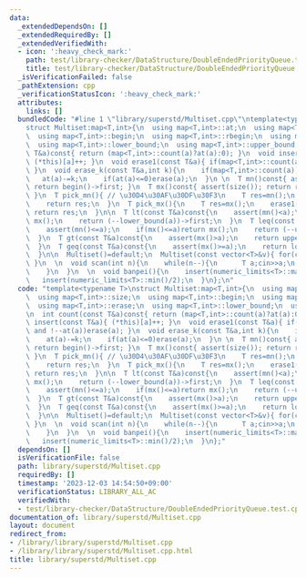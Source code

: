 ```yaml
---
data:
  _extendedDependsOn: []
  _extendedRequiredBy: []
  _extendedVerifiedWith:
  - icon: ':heavy_check_mark:'
    path: test/library-checker/DataStructure/DoubleEndedPriorityQueue.test.cpp
    title: test/library-checker/DataStructure/DoubleEndedPriorityQueue.test.cpp
  _isVerificationFailed: false
  _pathExtension: cpp
  _verificationStatusIcon: ':heavy_check_mark:'
  attributes:
    links: []
  bundledCode: "#line 1 \"library/superstd/Multiset.cpp\"\ntemplate<typename T>\n\
    struct Multiset:map<T,int>{\n  using map<T,int>::at;\n  using map<T,int>::size;\n\
    \  using map<T,int>::begin;\n  using map<T,int>::rbegin;\n  using map<T,int>::erase;\n\
    \  using map<T,int>::lower_bound;\n  using map<T,int>::upper_bound;\n\n  int count(const\
    \ T&a)const{ return (map<T,int>::count(a)?at(a):0); }\n  void insert(const T&a){\
    \ (*this)[a]++; }\n  void erase1(const T&a){ if(map<T,int>::count(a) and !--at(a))erase(a);\
    \ }\n  void erase_k(const T&a,int k){\n    if(map<T,int>::count(a))return;\n \
    \   at(a)-=k;\n    if(at(a)<=0)erase(a);\n  }\n \n  T mn()const{ assert(size());\
    \ return begin()->first; }\n  T mx()const{ assert(size()); return rbegin()->first;\
    \ }\n  T pick_mn(){ // \u30D4\u30AF\u30DF\u30F3\n    T res=mn();\n    erase1(res);\n\
    \    return res;\n  }\n  T pick_mx(){\n    T res=mx();\n    erase1(res);\n   \
    \ return res;\n  }\n\n  T lt(const T&a)const{\n    assert(mn()<a);\n    if(mx()<a)return\
    \ mx();\n    return (--lower_bound(a))->first;\n  }\n  T leq(const T&a)const{\n\
    \    assert(mn()<=a);\n    if(mx()<=a)return mx();\n    return (--upper_bound(a))->first;\n\
    \  }\n  T gt(const T&a)const{\n    assert(mx()>a);\n    return upper_bound(a)->first;\n\
    \  }\n  T geq(const T&a)const{\n    assert(mx()>=a);\n    return lower_bound(a)->first;\n\
    \  }\n\n  Multiset()=default;\n  Multiset(const vector<T>&v){ for(const auto&p:v)insert(p);\
    \ }\n  \n  void scan(int n){\n    while(n--){\n      T a;cin>>a;\n      insert(a);\n\
    \    }\n  }\n  \n  void banpei(){\n    insert(numeric_limits<T>::max()/2);\n \
    \   insert(numeric_limits<T>::min()/2);\n  }\n};\n"
  code: "template<typename T>\nstruct Multiset:map<T,int>{\n  using map<T,int>::at;\n\
    \  using map<T,int>::size;\n  using map<T,int>::begin;\n  using map<T,int>::rbegin;\n\
    \  using map<T,int>::erase;\n  using map<T,int>::lower_bound;\n  using map<T,int>::upper_bound;\n\
    \n  int count(const T&a)const{ return (map<T,int>::count(a)?at(a):0); }\n  void\
    \ insert(const T&a){ (*this)[a]++; }\n  void erase1(const T&a){ if(map<T,int>::count(a)\
    \ and !--at(a))erase(a); }\n  void erase_k(const T&a,int k){\n    if(map<T,int>::count(a))return;\n\
    \    at(a)-=k;\n    if(at(a)<=0)erase(a);\n  }\n \n  T mn()const{ assert(size());\
    \ return begin()->first; }\n  T mx()const{ assert(size()); return rbegin()->first;\
    \ }\n  T pick_mn(){ // \u30D4\u30AF\u30DF\u30F3\n    T res=mn();\n    erase1(res);\n\
    \    return res;\n  }\n  T pick_mx(){\n    T res=mx();\n    erase1(res);\n   \
    \ return res;\n  }\n\n  T lt(const T&a)const{\n    assert(mn()<a);\n    if(mx()<a)return\
    \ mx();\n    return (--lower_bound(a))->first;\n  }\n  T leq(const T&a)const{\n\
    \    assert(mn()<=a);\n    if(mx()<=a)return mx();\n    return (--upper_bound(a))->first;\n\
    \  }\n  T gt(const T&a)const{\n    assert(mx()>a);\n    return upper_bound(a)->first;\n\
    \  }\n  T geq(const T&a)const{\n    assert(mx()>=a);\n    return lower_bound(a)->first;\n\
    \  }\n\n  Multiset()=default;\n  Multiset(const vector<T>&v){ for(const auto&p:v)insert(p);\
    \ }\n  \n  void scan(int n){\n    while(n--){\n      T a;cin>>a;\n      insert(a);\n\
    \    }\n  }\n  \n  void banpei(){\n    insert(numeric_limits<T>::max()/2);\n \
    \   insert(numeric_limits<T>::min()/2);\n  }\n};"
  dependsOn: []
  isVerificationFile: false
  path: library/superstd/Multiset.cpp
  requiredBy: []
  timestamp: '2023-12-03 14:54:50+09:00'
  verificationStatus: LIBRARY_ALL_AC
  verifiedWith:
  - test/library-checker/DataStructure/DoubleEndedPriorityQueue.test.cpp
documentation_of: library/superstd/Multiset.cpp
layout: document
redirect_from:
- /library/library/superstd/Multiset.cpp
- /library/library/superstd/Multiset.cpp.html
title: library/superstd/Multiset.cpp
---
```

